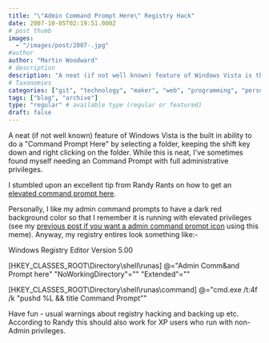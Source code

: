 ```yaml
---
title: "\"Admin Command Prompt Here\" Registry Hack"
date: 2007-10-05T02:19:51.000Z
# post thumb
images:
  - "/images/post/2007-.jpg"
#author
author: "Martin Woodward"
# description
description: "A neat (if not well known) feature of Windows Vista is the built in ability to do a 'Command Prompt Here' by selecting a folder, keeping the."
# Taxonomies
categories: ["git", "technology", "maker", "web", "programming", "personal"]
tags: ["blog", "archive"]
type: "regular" # available type (regular or featured)
draft: false
---
```

A neat (if not well known) feature of Windows Vista is the built in ability to do a "Command Prompt Here" by selecting a folder, keeping the shift key down and right clicking on the folder.  While this is neat, I've sometimes found myself needing an Command Prompt with full administrative privileges. 

I stumbled upon an excellent tip from Randy Rants on how to get an [elevated command prompt here](http://www.randyrants.com/2007/02/vista_tip_eleva.html).   

Personally, I like my admin command prompts to have a dark red background color so that I remember it is running with elevated privileges (see my [previous post if you want a admin command prompt icon](http://www.woodwardweb.com/vista/000349.html) using this meme).  Anyway, my registry entires look something like:-  

Windows Registry Editor Version 5.00  

[HKEY_CLASSES_ROOT\Directory\shell\runas]
@="Admin Comm&and Prompt here"
"NoWorkingDirectory"=""
"Extended"=""  

[HKEY_CLASSES_ROOT\Directory\shell\runas\command]
@="cmd.exe /t:4f /k \"pushd %L && title Command Prompt\"" 

Have fun - usual warnings about registry hacking and backing up etc. According to Randy this should also work for XP users who run with non-Admin privileges.